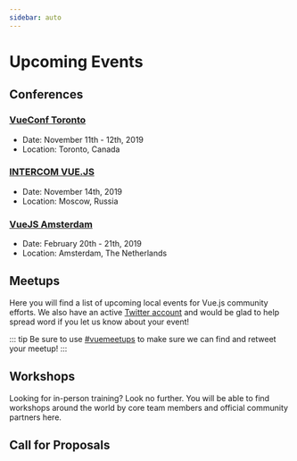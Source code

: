 ```yaml
---
sidebar: auto
---
```


# Upcoming Events

## Conferences

### [VueConf Toronto](https://vuetoronto.com/)

- Date: November 11th - 12th, 2019
- Location: Toronto, Canada

### [INTERCOM VUE.JS](https://vue.intercomconf.com/)

- Date: November 14th, 2019
- Location: Moscow, Russia

### [VueJS Amsterdam](https://vuejs.amsterdam)

- Date: February 20th - 21th, 2019
- Location: Amsterdam, The Netherlands

## Meetups

Here you will find a list of upcoming local events for Vue.js community efforts. We also have an active [Twitter account](https://twitter.com/vuejs_events) and would be glad to help spread word if you let us know about your event!

::: tip
Be sure to use [#vuemeetups](https://twitter.com/hashtag/vuemeetups) to make sure we can find and retweet your meetup!
:::

<EventsTimeline type="meetup" />

## Workshops

Looking for in-person training? Look no further. You will be able to find workshops around the world by core team members and official community partners here.

<EventsTimeline type="workshop" />

## Call for Proposals

<CFPList />
